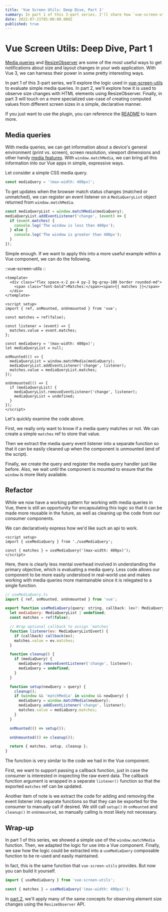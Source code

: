 ```yaml
---
title: 'Vue Screen Utils: Deep Dive, Part 1'
summary: In part 1 of this 3-part series, I'll share how `vue-screen-utils` evaluates simple media queries.
date: 2022-07-21T05:00:00.000Z
published: true
---
```


# Vue Screen Utils: Deep Dive, Part 1

[Media queries](https://developer.mozilla.org/en-US/docs/Web/API/Window/matchMedia) and [ResizeObserver](https://developer.mozilla.org/en-US/docs/Web/API/ResizeObserver) are some of the most useful ways to get notifications about size and layout changes in your web application. With Vue 3, we can harness their power in some pretty interesting ways.

In part 1 of this 3-part series, we'll explore the logic used in [vue-screen-utils](https://github.com/nathanreyes/vue-screen-utils) to evaluate simple media queries. In part 2, we'll explore how it is used to observe size changes with HTML elements using ResizeObserver. Finally, in part 3 will touch on a more specialized use-case of creating computed values from different screen sizes in a simple, declarative manner.

If you just want to use the plugin, you can reference the [README](https://github.com/nathanreyes/vue-screen-utils) to learn more.

## Media queries

With media queries, we can get information about a device's general environment (print vs. screen), screen resolution, viewport dimensions and other handy [media features](https://developer.mozilla.org/en-US/docs/Web/CSS/Media_Queries/Using_media_queries#syntax). With `window.matchMedia`, we can bring all this information into our Vue apps in simple, expressive ways.

Let consider a simple CSS media query.

```js
const mediaQuery = '(max-width: 400px)';
```

To get updates when the browser match status changes (matched or unmatched), we can register an event listener on a `MediaQueryList` object returned from `window.matchMedia`.

```js
const mediaQueryList = window.matchMedia(mediaQuery);
mediaQueryList.addEventListener('change', (event) => {
  if (event.matches) {
    console.log('The window is less than 400px');
  } else {
    console.log('The window is greater than 400px');
  }
});
```

Simple enough. If we want to apply this into a more useful example within a Vue component, we can do the following.

::vue-screen-utils
::

```vue
<template>
  <div class="flex space-x-2 px-4 py-2 bg-gray-100 border rounded-md">
    <span class="font-bold">Matches:</span><span>{{ matches }}</span>
  </div>
</template>

<script setup>
import { ref, onMounted, onUnmounted } from 'vue';

const matches = ref(false);

const listener = (event) => {
  matches.value = event.matches;
};

const mediaQuery = '(max-width: 400px)';
let mediaQueryList = null;

onMounted(() => {
  mediaQueryList = window.matchMedia(mediaQuery);
  mediaQueryList.addEventListener('change', listener);
  matches.value = mediaQueryList.matches;
});

onUnmounted(() => {
  if (mediaQueryList) {
    mediaQueryList.removeEventListener('change', listener);
    mediaQueryList = undefined;
  }
});
</script>
```

Let's quickly examine the code above.

First, we really only want to know if a media query matches or not. We can create a simple `matches` ref to store that value.

Then we extract the media query event listener into a separate function so that it can be easily cleaned up when the component is unmounted (end of the script).

Finally, we create the query and register the media query handler just like before. Also, we wait until the component is mounted to ensure that the `window` is more likely available.

## Refactor

While we now have a working pattern for working with media queries in Vue, there is still an opportunity for encapsulating this logic so that it can be made more reusable in the future, as well as cleaning up the code from our consumer components.

We can declaratively express how we'd like such an api to work.

```vue
<script setup>
import { useMediaQuery } from './useMediaQuery';

const { matches } = useMediaQuery('(max-width: 400px)');
</script>
```

Here, there is clearly less mental overhead involved in understanding the primary objective, which is evaluating a media query. Less code allows our component to be more easily understood in real-world use and makes working with media queries more maintainable since it is relegated to a single function.

```js
// useMediaQuery.ts
import { ref, onMounted, onUnmounted } from 'vue';

export function useMediaQuery(query: string, callback: (ev?: MediaQueryListEvent) => void) {
  let mediaQuery: MediaQueryList | undefined;
  const matches = ref(false);

  // Wrap optional callback to assign `matches`
  function listener(ev: MediaQueryListEvent) {
    if (callback) callback(ev);
    matches.value = ev.matches;
  }

  function cleanup() {
    if (mediaQuery) {
      mediaQuery.removeEventListener('change', listener);
      mediaQuery = undefined;
    }
  }

  function setup(newQuery = query) {
    cleanup();
    if (window && 'matchMedia' in window && newQuery) {
      mediaQuery = window.matchMedia(newQuery);
      mediaQuery.addEventListener('change', listener);
      matches.value = mediaQuery.matches;
    }
  }

  onMounted(() => setup());

  onUnmounted(() => cleanup());

  return { matches, setup, cleanup };
}
```

The function is very similar to the code we had in the Vue component.

First, we want to support passing a callback function, just in case the consumer is interested in inspecting the raw event data. The callback function argument is wrapped in a separate `listener()` function so that the exported `matches` ref can be updated.

Another item of note is we extract the code for adding and removing the event listener into separate functions so that they can be exported for the consumer to manually call if desired. We still call `setup()` in `onMounted` and `cleanup()` in `onUnmounted`, so manually calling is most likely not necessary.

## Wrap-up

In part 1 of this series, we showed a simple use of the `window.matchMedia` function. Then, we adapted the logic for use into a Vue component. Finally, we saw how the logic could be extracted into a `useMediaQuery` composable function to be re-used and easily maintained.

In fact, this is the same function that `vue-screen-utils` provides. But now you can build it yourself.

```js
import { useMediaQuery } from 'vue-screen-utils';

const { matches } = useMediaQuery('(max-width: 400px)');
```

In [part 2](./vue-screen-utils-2), we'll apply many of the same concepts for observing element size changes using the `ResizeObserver` API.
